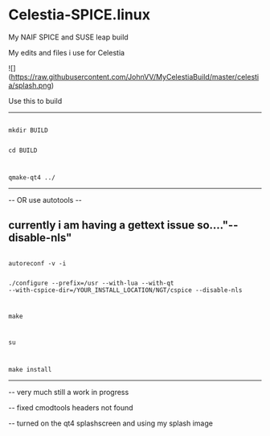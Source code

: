 # Celestia-SPICE.linux
My NAIF SPICE  and SUSE leap build 

My edits and files i use for Celestia 

![] (https://raw.githubusercontent.com/JohnVV/MyCelestiaBuild/master/celestia/splash.png)

Use this to build 

--------
<code>
mkdir BUILD

cd BUILD

qmake-qt4 ../
</code>

-------

-- OR use autotools --

currently i am having a gettext issue so...."--disable-nls"
------
<code>
autoreconf -v -i

./configure --prefix=/usr --with-lua --with-qt --with-cspice-dir=/YOUR_INSTALL_LOCATION/NGT/cspice --disable-nls

make 

su

make install 
</code>

--------


-- very much still a work in progress 

-- fixed cmodtools headers not found

-- turned on the qt4 splashscreen and using my splash image 
